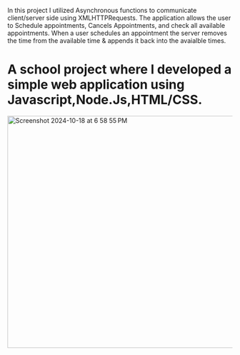   In this project I utilized Asynchronous functions to communicate client/server side using XMLHTTPRequests.
The application allows the user to Schedule appointments, Cancels Appointments, and check all available appointments.
When a user schedules an appointment the server removes the time from the available time & appends it back into the avaialble times.
# A school project where I developed a simple web application using Javascript,Node.Js,HTML/CSS.

<img width="520" alt="Screenshot 2024-10-18 at 6 58 55 PM" src="https://github.com/user-attachments/assets/182dfc28-5b5e-451d-a084-1461202bd660">
